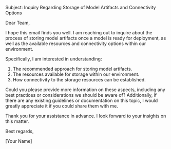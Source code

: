 Subject: Inquiry Regarding Storage of Model Artifacts and Connectivity Options

Dear Team,

I hope this email finds you well. I am reaching out to inquire about the process of storing model artifacts once a model is ready for deployment, as well as the available resources and connectivity options within our environment.

Specifically, I am interested in understanding:
1. The recommended approach for storing model artifacts.
2. The resources available for storage within our environment.
3. How connectivity to the storage resources can be established.

Could you please provide more information on these aspects, including any best practices or considerations we should be aware of? Additionally, if there are any existing guidelines or documentation on this topic, I would greatly appreciate it if you could share them with me.

Thank you for your assistance in advance. I look forward to your insights on this matter.

Best regards,

[Your Name]

